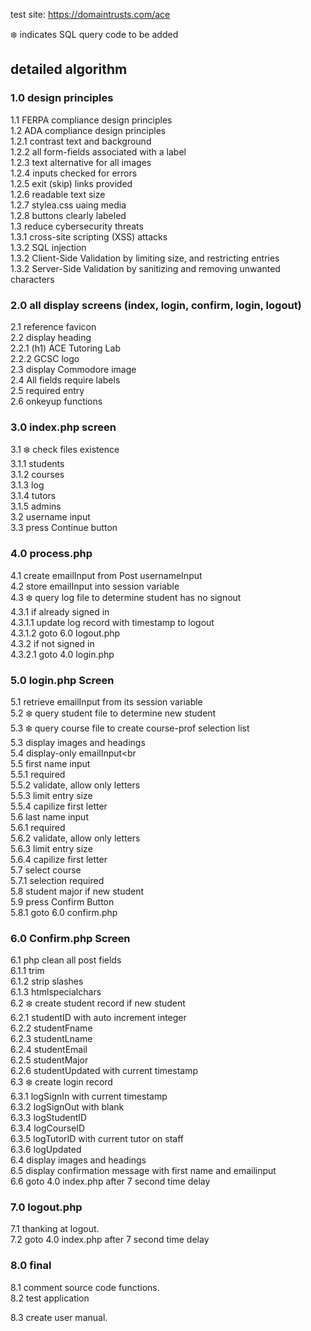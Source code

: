 
test site: https://domaintrusts.com/ace

‍❄️ indicates SQL query code to be added
## detailed algorithm

### 1.0 design principles
1.1 FERPA compliance design principles<br>
1.2 ADA compliance design principles<br>
1.2.1 contrast text and background<br>
1.2.2 all form-fields associated with a label<br>
1.2.3 text alternative for all images<br>
1.2.4 inputs checked for errors<br>
1.2.5 exit (skip) links provided <br>
1.2.6 readable text size<br>
1.2.7 stylea.css uaing media<br>
1.2.8 buttons clearly labeled<br>
1.3 reduce cybersecurity threats<br>
1.3.1 cross-site scripting (XSS) attacks<br>
1.3.2 SQL injection<br>
1.3.2 Client-Side Validation by limiting size, and restricting entries<br>
1.3.2 Server-Side Validation by sanitizing and removing unwanted characters<br>
### 2.0 all display screens (index, login, confirm, login, logout)
2.1 reference favicon<br>
2.2 display heading<br>
2.2.1 (h1) ACE Tutoring Lab<br>
2.2.2 GCSC logo<br>
2.3 display Commodore image<br>
2.4 All fields require labels<br>
2.5 required entry<br>
2.6 onkeyup functions<br>
### 3.0 index.php screen
3.1 ‍❄️ check files existence<br>
3.1.1 students<br>
3.1.2 courses<br>
3.1.3 log<br>
3.1.4 tutors<br>
3.1.5 admins<br>
3.2 username input<br>
3.3 press Continue button<br>
### 4.0 process.php
4.1 create emailInput from Post usernameInput<br>
4.2 store emailInput into session variable<br>
4.3 ‍❄️ query log file to determine student has no signout<br>
4.3.1 if already signed in<br>
4.3.1.1 update log record with timestamp to logout<br>
4.3.1.2 goto 6.0 logout.php <br>
4.3.2 if not signed in<br>
4.3.2.1 goto 4.0 login.php<br>
### 5.0 login.php Screen
5.1 retrieve emailInput from its session variable<br>
5.2 ‍❄️ query student file to determine new student<br>
5.3 ‍❄️ query course file to create course-prof selection list<br>
5.3 display images and headings<br>
5.4 display-only emailInput<br<br>
5.5 first name input<br>
5.5.1 required<br>
5.5.2 validate, allow only letters<br>
5.5.3 limit entry size<br>
5.5.4 capilize first letter<br>
5.6 last name input<br>
5.6.1 required<br>
5.6.2 validate, allow only letters<br>
5.6.3 limit entry size<br>
5.6.4 capilize first letter<br>
5.7 select course<br>
5.7.1 selection required<br>
5.8 student major if new student<br>
5.9 press Confirm Button<br>
5.8.1 goto 6.0 confirm.php <br>
### 6.0 Confirm.php Screen
6.1 php clean all post fields<br>
6.1.1 trim<br>
6.1.2 strip slashes<br>
6.1.3 htmlspecialchars<br>
6.2 ‍❄️ create student record if new student<br>
6.2.1 studentID with auto increment integer<br>
6.2.2 studentFname<br>
6.2.3 studentLname<br>
6.2.4 studentEmail<br>
6.2.5 studentMajor<br>
6.2.6 studentUpdated with current timestamp<br>
6.3 ‍❄️ create login record<br>
6.3.1 logSignIn with current timestamp<br>
6.3.2 logSignOut with blank<br>
6.3.3 logStudentID<br>
6.3.4 logCourseID<br>
6.3.5 logTutorID with current tutor on staff<br>
6.3.6 logUpdated<br>
6.4 display images and headings<br>
6.5 display confirmation message with first name and emailinput<br>
6.6 goto 4.0 index.php after 7 second time delay<br>
### 7.0 logout.php
7.1 thanking at logout.<br>
7.2 goto 4.0 index.php after 7 second time delay<br>
### 8.0 final
8.1 comment source code functions.<br>
8.2 test application<br>

8.3 create user manual.<br>
